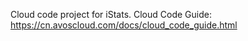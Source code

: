 Cloud code project for iStats. Cloud Code Guide: https://cn.avoscloud.com/docs/cloud_code_guide.html